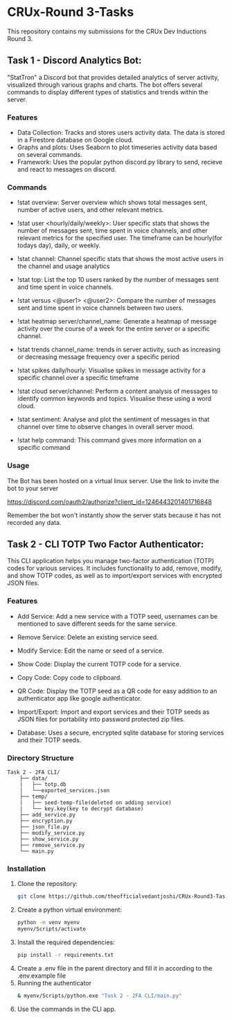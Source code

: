 # CRUx-Round 3-Tasks

This repository contains my submissions for the CRUx Dev Inductions Round 3.

## Task 1 - Discord Analytics Bot:

"StatTron" a Discord bot that provides detailed analytics of server activity, visualized through various graphs and charts. The bot offers several commands to display different types of statistics and trends within the server.

### Features
*  Data Collection: Tracks and stores users activity data. The data is stored in a Firestore database on Google cloud.
*  Graphs and plots: Uses Seaborn to plot timeseries activity data based on several commands.
*  Framework: Uses the popular python discord.py library to send, recieve and react to messages on discord.

### Commands
*   !stat overview: Server overview which shows total messages sent, number of active users, and other relevant metrics.

*   !stat user <hourly/daily/weekly>: User specific stats that shows the number of messages sent, time spent in voice channels, and other relevant metrics for the specified user. The timeframe can be hourly(for todays day), daily, or weekly.

*   !stat channel: Channel specific stats that shows the most active users in the channel and usage analytics

*   !stat top: List the top 10 users ranked by the number of messages sent and time spent in voice channels.

*   !stat versus <@user1> <@user2>: Compare the number of messages sent and time spent in voice channels between two users.

*   !stat heatmap server/channel_name: Generate a heatmap of message activity over the course of a week for the entire server or a specific channel.

*   !stat trends channel_name: trends in server activity, such as increasing or decreasing message frequency over a specific period

*   !stat spikes daily/hourly: Visualise spikes in message activity for a specific channel over a specific timeframe

*   !stat cloud server/channel: Perform a content analysis of messages to identify common keywords and topics. Visualise these using a word cloud.

*   !stat sentiment: Analyse and plot the sentiment of messages in that channel over time to observe changes in overall server mood.

*   !stat help command: This command gives more information on a specific command

### Usage
The Bot has been hosted on a virtual linux server. Use the link to invite the bot to your server 

https://discord.com/oauth2/authorize?client_id=1246443201401716848

Remember the bot won't instantly show the server stats because it has not recorded any data.

## Task 2 - CLI TOTP Two Factor Authenticator:

This CLI application helps you manage two-factor authentication (TOTP) codes for various services. It includes functionality to add, remove, modify, and show TOTP codes, as well as to import/export services with encrypted JSON files.

### Features

* Add Service: Add a new service with a TOTP seed, usernames can be mentioned to save different seeds for the same service.

* Remove Service: Delete an existing service seed.

* Modify Service: Edit the name or seed of a service.

* Show Code: Display the current TOTP code for a service.

* Copy Code: Copy code to clipboard.

* QR Code: Display the TOTP seed as a QR code for easy addition to an authenticator app like google authenticator.

* Import/Export: Import and export services and their TOTP seeds as JSON files for portability into password protected zip files.

* Database: Uses a secure, encrypted sqlite database for storing services and their TOTP seeds.


### Directory Structure
```plaintext
Task 2 - 2FA CLI/
    ├── data/
    |   ├── totp.db
    |   └──exported_services.json
    ├── temp/
    |   ├── seed-temp-file(deleted on adding service)
    |   └── key.key(key to decrypt database)
    ├── add_service.py
    ├── encryption.py
    ├── json_file.py
    ├── modify_service.py
    ├── show_service.py
    ├── remove_service.py
    └── main.py
```
### Installation
1. Clone the repository:
    ```sh
    git clone https://github.com/theofficialvedantjoshi/CRUx-Round3-Tasks.git
    ```
2. Create a python virtual environment:
    ```sh
    python -m venv myenv
    myenv/Scripts/activate
    ```
3. Install the required dependencies:
    ```sh
    pip install -r requirements.txt
    ```
4. Create a .env file in the parent directory and fill it in according to the .env.example file
5. Running the authenticator
    ```sh
    & myenv/Scripts/python.exe "Task 2 - 2FA CLI/main.py"
    ```
6. Use the commands in the CLI app.
    